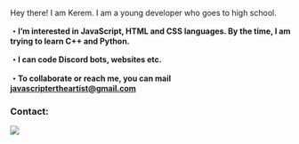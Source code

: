 Hey there! I am Kerem. I am a young developer who goes to high school.

<b>・I’m interested in JavaScript, HTML and CSS languages. By the time, I am trying to learn C++ and Python.</b>

<b>・I can code Discord bots, websites etc.</b>

<b>・To collaborate or reach me, you can mail javascriptertheartist@gmail.com</b>

<h3>Contact:</h3>
<p align="left">
   <a href="https://discord.com/users/820632932841684994" target"blank_"><img src="https://img.shields.io/badge/discord%20-7289DA.svg?&style=for-the-badge&logo=discord&logoColor=white"></a>
